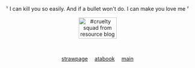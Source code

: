 <p align="center">
〝 I can kill you so easily. And if a bullet won't do. I can make you love me 〞
  <br>
<p dir="auto"></p>
<p align="center">
<img alt="#cruelty squad from resource blog" class="J9AiF" height="57" src="https://64.media.tumblr.com/d36bc47a5960144ef938cf4ff4b0551a/0fe2737b72e0568f-52/s250x400/f32a47b3cb7b8b8f084c9ad4985528ad93566d3e.pnj" width="101">
</p>
<p dir="auto"></p>
<p align="center" dir="auto">
  <br>
<p align="center"><a href="https://hungry-bug.straw.page/" rel="nofollow">strawpage</a>
  ⠀ 
<a href="https://crossofloss.atabook.org/" rel="nofollow">atabook</a>
  ⠀ 
<a href="https://github.com/gothopera/" rel="nofollow">main</a>
<p dir="auto"></p>

